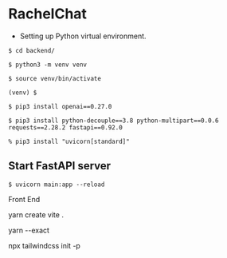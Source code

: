 # RachelChat

- Setting up Python virtual environment.

`$ cd backend/`

`$ python3 -m venv venv`

`$ source venv/bin/activate`

`(venv) $` 

`$ pip3 install openai==0.27.0`

`$ pip3 install python-decouple==3.8 python-multipart==0.0.6 requests==2.28.2 fastapi==0.92.0`

`% pip3 install "uvicorn[standard]"`


## Start FastAPI server

`$ uvicorn main:app --reload`



Front End

yarn create vite .

yarn --exact

npx tailwindcss init -p

